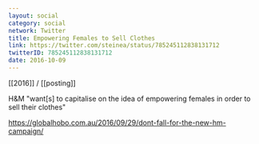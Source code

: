```yaml
---
layout: social
category: social
network: Twitter
title: Empowering Females to Sell Clothes
link: https://twitter.com/steinea/status/785245112838131712
twitterID: 785245112838131712
date: 2016-10-09
---
```


[[2016]] / [[posting]]

H&M "want[s] to capitalise on the idea of empowering females in order to sell their clothes"

<https://globalhobo.com.au/2016/09/29/dont-fall-for-the-new-hm-campaign/>
